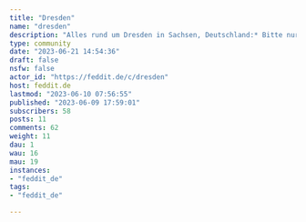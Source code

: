 ```yaml
---
title: "Dresden" 
name: "dresden"
description: "Alles rund um Dresden in Sachsen, Deutschland:* Bitte nur Posts, die einen Dresden-Bezug haben* Haltet euch an feddits Regeln* Höflich bleiben***Everything about Dresden in Saxony, Germany* Please only posts that have a Dresden reference* Follow feddits rules* Stay polite***Icon: Stadtwappen Dresden, erstellt von Carsten Braune, 15.02.2007, [Gemeinfrei]( https://commons.wikimedia.org/w/index.php?curid=1678867)Banner: Dresden Nachtpanorama, erstellt von Kolossos - Own work, 05.05.2007, [CC BY-SA 3.0](https://commons.wikimedia.org/w/index.php?curid=2092763)"
type: community
date: "2023-06-21 14:54:36"
draft: false
nsfw: false
actor_id: "https://feddit.de/c/dresden"
host: feddit.de
lastmod: "2023-06-10 07:56:55"
published: "2023-06-09 17:59:01"
subscribers: 58
posts: 11
comments: 62
weight: 11
dau: 1
wau: 16
mau: 19
instances:
- "feddit_de"
tags: 
- "feddit_de"

---
```

